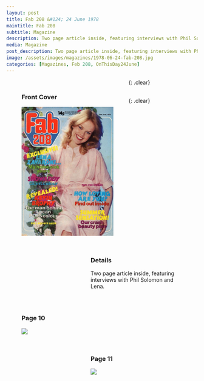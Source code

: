 ```yaml
---
layout: post
title: Fab 208 &#124; 24 June 1978
maintitle: Fab 208
subtitle: Magazine
description: Two page article inside, featuring interviews with Phil Solomon and Lena.
media: Magazine
post_description: Two page article inside, featuring interviews with Phil Solomon and Lena.
image: /assets/images/magazines/1978-06-24-fab-208.jpg
categories: [Magazines, Feb 208, OnThisDay24June]
---
```


<figure class="fig1">
<h3>Front Cover</h3>
<a href="/assets/images/magazines/1978-06-24-fab-208.jpg"><img src="/assets/images/magazines/1978-06-24-fab-208.jpg" class="full-width zoom-in" /></a>
</figure>

<figure class="fig2">
<h3>Details</h3>
<p>Two page article inside, featuring interviews with Phil Solomon and Lena.</p>
</figure>

{: .clear}

<figure class="fig1">
<h3>Page 10</h3>
<a href="/assets/images/magazines/1978-06-24-fab-208-page-10.jpg"><img src="/assets/images/magazines/1978-06-24-fab-208-page-10.jpg" class="full-width zoom-in" /></a>
</figure>

<figure class="fig2">
<h3>Page 11</h3>
<a href="/assets/images/magazines/1978-06-24-fab-208-page-11.jpg"><img src="/assets/images/magazines/1978-06-24-fab-208-page-11.jpg" class="full-width zoom-in" /></a>
</figure>

<br />{: .clear}

<style>
.fig1 {float:left; width:48%;}

.fig2 {float:right; width:48%;}

.fig3 {float:right; width:100%;}

figcaption {float:left; width:100%;}

@media only screen and (max-width: 700px) {
.fig1, .fig2 {float:left; width:100%;}
figcaption {float:left; width:90%; margin-bottom: 10px;}
}
</style>

